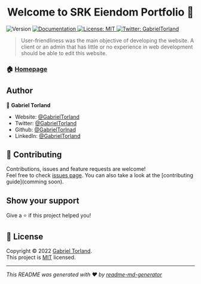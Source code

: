 <h1 align="center">Welcome to SRK Eiendom Portfolio 👋</h1>
<p>
  <img alt="Version" src="https://img.shields.io/badge/version-1.0-blue.svg?cacheSeconds=2592000" />
  <a href="https://gabrieltorland.com" target="_blank">
    <img alt="Documentation" src="https://img.shields.io/badge/documentation-yes-brightgreen.svg" />
  </a>
  <a href="https://github.com/GabrielTorland/srk_eiendom_portfolio/blob/main/LICENSE.md" target="_blank">
    <img alt="License: MIT" src="https://img.shields.io/badge/License-MIT-yellow.svg" />
  </a>
  <a href="https://twitter.com/GabrielTorland" target="_blank">
    <img alt="Twitter: GabrielTorland" src="https://img.shields.io/twitter/follow/GabrielTorland.svg?style=social" />
  </a>
</p>

> User-friendliness was the main objective of developing the website. A client or an admin that has little or no experience in web development should be able to edit this website.

### 🏠 [Homepage](https://gabrieltorland.com)

## Author

👤 **Gabriel Torland**

* Website: [@GabrielTorland](https://gabrieltorland.com)
* Twitter: [@GabrielTorland](https://twitter.com/GabrielTorland)
* Github: [@GabrielTorlnad](https://github.com/GabrielTorland)
* LinkedIn: [@GabrielTorland](https://linkedin.com/in/gabriel-torland-37b75a230)

## 🤝 Contributing

Contributions, issues and feature requests are welcome!<br />Feel free to check [issues page](https://github.com/GabrielTorland/srk_eiendom_portfolio/issues). You can also take a look at the [contributing guide](comming soon).

## Show your support

Give a ⭐️ if this project helped you!

## 📝 License

Copyright © 2022 [Gabriel Torland](https://github.com/GabrielTorlnad).<br />
This project is [MIT](https://github.com/GabrielTorland/srk_eiendom_portfolio/blob/main/LICENSE.md) licensed.

***
_This README was generated with ❤️ by [readme-md-generator](https://github.com/kefranabg/readme-md-generator)_
